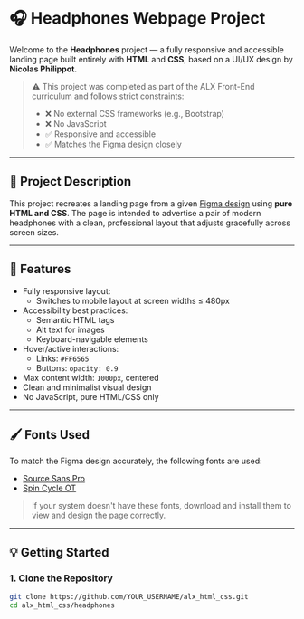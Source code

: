 # 🎧 Headphones Webpage Project

Welcome to the **Headphones** project — a fully responsive and accessible landing page built entirely with **HTML** and **CSS**, based on a UI/UX design by **Nicolas Philippot**.

> ⚠️ This project was completed as part of the ALX Front-End curriculum and follows strict constraints:
> - ❌ No external CSS frameworks (e.g., Bootstrap)
> - ❌ No JavaScript
> - ✅ Responsive and accessible
> - ✅ Matches the Figma design closely

---

## 📐 Project Description

This project recreates a landing page from a given [Figma design](https://www.figma.com/) using **pure HTML and CSS**. The page is intended to advertise a pair of modern headphones with a clean, professional layout that adjusts gracefully across screen sizes.

---

## 🎯 Features

- Fully responsive layout:
  - Switches to mobile layout at screen widths ≤ 480px
- Accessibility best practices:
  - Semantic HTML tags
  - Alt text for images
  - Keyboard-navigable elements
- Hover/active interactions:
  - Links: `#FF6565`
  - Buttons: `opacity: 0.9`
- Max content width: `1000px`, centered
- Clean and minimalist visual design
- No JavaScript, pure HTML/CSS only

---

## 🖌️ Fonts Used

To match the Figma design accurately, the following fonts are used:

- [Source Sans Pro](https://fonts.adobe.com/fonts/source-sans)
- [Spin Cycle OT](https://www.fontspring.com/fonts/spin-cycle-ot)

> If your system doesn't have these fonts, download and install them to view and design the page correctly.

---

## 💡 Getting Started

### 1. Clone the Repository

```bash
git clone https://github.com/YOUR_USERNAME/alx_html_css.git
cd alx_html_css/headphones
